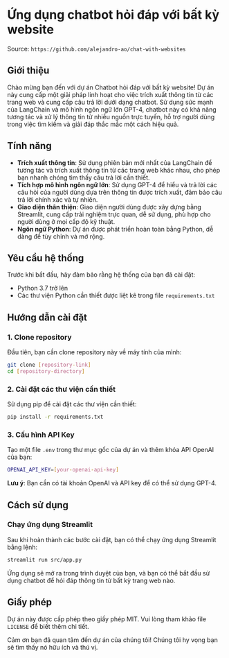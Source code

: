 # Ứng dụng chatbot hỏi đáp với bất kỳ website

Source: `https://github.com/alejandro-ao/chat-with-websites`

## Giới thiệu
Chào mừng bạn đến với dự án Chatbot hỏi đáp với bất kỳ website! Dự án này cung cấp một giải pháp linh hoạt cho việc trích xuất thông tin từ các trang web và cung cấp câu trả lời dưới dạng chatbot. Sử dụng sức mạnh của LangChain và mô hình ngôn ngữ lớn GPT-4, chatbot này có khả năng tương tác và xử lý thông tin từ nhiều nguồn trực tuyến, hỗ trợ người dùng trong việc tìm kiếm và giải đáp thắc mắc một cách hiệu quả.

## Tính năng
- **Trích xuất thông tin**: Sử dụng phiên bản mới nhất của LangChain để tương tác và trích xuất thông tin từ các trang web khác nhau, cho phép bạn nhanh chóng tìm thấy câu trả lời cần thiết.
- **Tích hợp mô hình ngôn ngữ lớn**: Sử dụng GPT-4 để hiểu và trả lời các câu hỏi của người dùng dựa trên thông tin được trích xuất, đảm bảo câu trả lời chính xác và tự nhiên.
- **Giao diện thân thiện**: Giao diện người dùng được xây dựng bằng Streamlit, cung cấp trải nghiệm trực quan, dễ sử dụng, phù hợp cho người dùng ở mọi cấp độ kỹ thuật.
- **Ngôn ngữ Python**: Dự án được phát triển hoàn toàn bằng Python, dễ dàng để tùy chỉnh và mở rộng.

## Yêu cầu hệ thống
Trước khi bắt đầu, hãy đảm bảo rằng hệ thống của bạn đã cài đặt:
- Python 3.7 trở lên
- Các thư viện Python cần thiết được liệt kê trong file `requirements.txt`

## Hướng dẫn cài đặt

### 1. Clone repository
Đầu tiên, bạn cần clone repository này về máy tính của mình:

```bash
git clone [repository-link]
cd [repository-directory]
```

### 2. Cài đặt các thư viện cần thiết
Sử dụng pip để cài đặt các thư viện cần thiết:

```bash
pip install -r requirements.txt
```

### 3. Cấu hình API Key
Tạo một file `.env` trong thư mục gốc của dự án và thêm khóa API OpenAI của bạn:

```bash
OPENAI_API_KEY=[your-openai-api-key]
```

**Lưu ý**: Bạn cần có tài khoản OpenAI và API key để có thể sử dụng GPT-4.

## Cách sử dụng

### Chạy ứng dụng Streamlit
Sau khi hoàn thành các bước cài đặt, bạn có thể chạy ứng dụng Streamlit bằng lệnh:

```bash
streamlit run src/app.py
```

Ứng dụng sẽ mở ra trong trình duyệt của bạn, và bạn có thể bắt đầu sử dụng chatbot để hỏi đáp thông tin từ bất kỳ trang web nào.


## Giấy phép
Dự án này được cấp phép theo giấy phép MIT. Vui lòng tham khảo file `LICENSE` để biết thêm chi tiết.

Cảm ơn bạn đã quan tâm đến dự án của chúng tôi! Chúng tôi hy vọng bạn sẽ tìm thấy nó hữu ích và thú vị.
```
